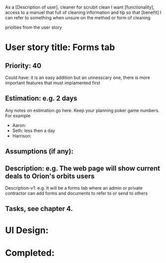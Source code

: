 As a [Description of user], cleaner for scrubit clean
I want [functionality], access to a manuel that full of cleaning information and tip
so that [benefit] I can refer to something when unsure on the method or form of cleaning 

prioities from the user story



# User story title: Forms tab

## Priority: 40 
Could have:
it is an easy addition but an unnesscary one, there is more important features that must implamented first

## Estimation: e.g. 2 days
Any notes on estimation go here. Keep your planning poker game numbers. For example
* Aaron:
* Seth: less then a day 
* Harrison:


## Assumptions (if any):

## Description: e.g. The web page will show current deals to Orion's orbits users

Description-v1: e.g. It will be a forms tab where an admin or private contractor can add forms and documents to refer to or send to others

## Tasks, see chapter 4.



# UI Design:


# Completed:



